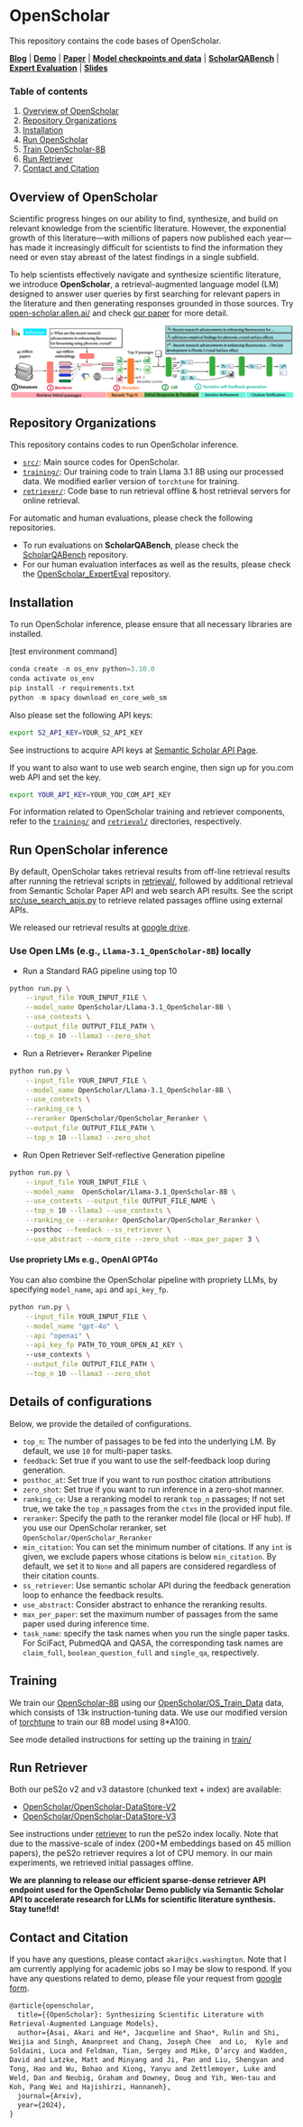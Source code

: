 # OpenScholar 

This repository contains the code bases of OpenScholar. 

[**Blog**](https://allenai.org/blog/openscholar) | [**Demo**](https://open-scholar.allen.ai/) |
[**Paper**](https://arxiv.org/abs/2411.14199) | [**Model checkpoints and data**](https://huggingface.co/collections/OpenScholar/openscholar-v1-67376a89f6a80f448da411a6) | [**ScholarQABench**](https://github.com/AkariAsai/ScholarQABench/) | [**Expert Evaluation**](https://github.com/AkariAsai/OpenScholar_ExpertEval) | 
[**Slides**](https://akariasai.github.io/assets/pdf/open_scholar_slides.pdf) 
 
### Table of contents
1. [Overview of OpenScholar](#overview-of-openscholar)
2. [Repository Organizations](#repository-organizations)
3. [Installation](#installation)
4. [Run OpenScholar](#run-openscholar-inference)
5. [Train OpenScholar-8B](#training)
6. [Run Retriever](#run-retriever)
6. [Contact and Citation](#contact-and-citation)


## Overview of OpenScholar
Scientific progress hinges on our ability to find, synthesize, and build on relevant knowledge from the scientific literature. However, the exponential growth of this literature—with millions of papers now published each year—has made it increasingly difficult for scientists to find the information they need or even stay abreast of the latest findings in a single subfield.

To help scientists effectively navigate and synthesize scientific literature, we introduce **OpenScholar**, a retrieval-augmented language model (LM) designed to answer user queries by first searching for relevant papers in the literature and then generating responses grounded in those sources. Try [open-scholar.allen.ai/](https://open-scholar.allen.ai/) and check [our paper](https://openscholar.allen.ai/paper) for more detail.


![Overview of OpenScholar](imgs/open_scholar.png)


## Repository Organizations
This repository contains codes to run OpenScholar inference. 

- [`src/`](src): Main source codes for OpenScholar. 
- [`training/`](training): Our training code to train Llama 3.1 8B using our processed data. We modified earlier version of `torchtune` for training. 
- [`retriever/`](retriever): Code base to run retrieval offline & host retrieval servers for online retrieval.  

For automatic and human evaluations, please check the following repositories. 
- To run evaluations on **ScholarQABench**, please check the [ScholarQABench](https://github.com/AkariAsai/ScholarQABench/) repository. 
- For our human evaluation interfaces as well as the results, please check the [OpenScholar_ExpertEval](https://github.com/AkariAsai/OpenScholar_ExpertEval) repository. 

## Installation 
To run OpenScholar inference, please ensure that all necessary libraries are installed. 

[test environment command]

```python
conda create -n os_env python=3.10.0
conda activate os_env
pip install -r requirements.txt
python -m spacy download en_core_web_sm
``` 

Also please set the following API keys:

```sh
export S2_API_KEY=YOUR_S2_API_KEY
```
See instructions to acquire API keys at [Semantic Scholar API Page](https://www.semanticscholar.org/product/api). 

If you want to also want to use web search engine, then sign up for you.com web API and set the key.
```sh
export YOUR_API_KEY=YOUR_YOU_COM_API_KEY
```

For information related to OpenScholar training and retriever components, refer to the [`training/`](training/) and [`retrieval/`](retrieval) directories, respectively.

## Run OpenScholar inference

By default, OpenScholar takes retrieval results from off-line retrieval results after running the retrieval scripts in [retrieval/](retireval), followed by additional retrieval from Semantic Scholar Paper API and web search API results. See the script [src/use_search_apis.py](src/use_search_apis.py) to retrieve related passages offline using external APIs. 

We released our retrieval results at [google drive](https://drive.google.com/drive/folders/1lOloYPOveKesD-37lD4Dlju96tc0XIm9?usp=sharing).  

### Use Open LMs (e.g., `Llama-3.1_OpenScholar-8B`) locally 
- Run a Standard RAG pipeline using top 10 

```sh
python run.py \
    --input_file YOUR_INPUT_FILE \
    --model_name OpenScholar/Llama-3.1_OpenScholar-8B \
    --use_contexts \
    --output_file OUTPUT_FILE_PATH \
    --top_n 10 --llama3 --zero_shot
```

- Run a Retriever+ Reranker Pipeline

```sh
python run.py \
    --input_file YOUR_INPUT_FILE \
    --model_name OpenScholar/Llama-3.1_OpenScholar-8B \
    --use_contexts \
    --ranking_ce \
    --reranker OpenScholar/OpenScholar_Reranker \
    --output_file OUTPUT_FILE_PATH \
    --top_n 10 --llama3 --zero_shot
```

- Run Open Retriever Self-reflective Generation pipeline


```sh
python run.py \
    --input_file YOUR_INPUT_FILE \
    --model_name  OpenScholar/Llama-3.1_OpenScholar-8B \
    --use_contexts --output_file OUTPUT_FILE_NAME \
    --top_n 10 --llama3 --use_contexts \
    --ranking_ce --reranker OpenScholar/OpenScholar_Reranker \ 
    --posthoc --feedack --ss_retriever \
    --use_abstract --norm_cite --zero_shot --max_per_paper 3 \
```


#### Use propriety LMs e.g., OpenAI GPT4o 

You can also combine the OpenScholar pipeline with propriety LLMs, by specifying  `model_name`, `api` and `api_key_fp`. 

```sh
python run.py \
    --input_file YOUR_INPUT_FILE \
    --model_name "gpt-4o" \
    --api "openai" \
    --api_key_fp PATH_TO_YOUR_OPEN_AI_KEY \ 
    --use_contexts \
    --output_file OUTPUT_FILE_PATH \
    --top_n 10 --llama3 --zero_shot
```

## Details of configurations 
Below, we provide the detailed of configurations. 

- `top_n`: The number of passages to be fed into the underlying LM. By default, we use `10` for multi-paper tasks. 
- `feedback`: Set true if you want to use the self-feedback loop during generation.
- `posthoc_at`: Set true if you want to run posthoc citation attributions 
- `zero_shot`: Set true if you want to run inference in a zero-shot manner. 
- `ranking_ce`: Use a reranking model to rerank `top_n` passages; If not set true, we take the `top_n` passages from the `ctxs` in the provided input file. 
- `reranker`: Specify the path to the reranker model file (local or HF hub). If you use our OpenScholar reranker, set `OpenScholar/OpenScholar_Reranker`
- `min_citation`: You can set the minimum number of citations. If any `int` is given, we exclude papers whose citations is below `min_citation`. By default, we set it to `None` and all papers are considered regardless of their citation counts. 
- `ss_retriever`: Use semantic scholar API during the feedback generation loop to enhance the feedback results. 
- `use_abstract`: Consider abstract to enhance the reranking results. 
- `max_per_paper`: set the maximum number of passages from the same paper used during inference time. 
- `task_name`: specify the task names when you run the single paper tasks. For SciFact, PubmedQA and QASA, the corresponding task names are `claim_full`, `boolean_question_full` and `single_qa`, respectively. 

## Training
We train our [OpenScholar-8B](https://huggingface.co/OpenScholar/OpenScholar_Llama-3.1-8B) using our [OpenScholar/OS_Train_Data]([https://huggingface.co/OpenScholar/OpenScholar_Train_Data](https://huggingface.co/datasets/OpenScholar/OS_Train_Data)) data, which consists of 13k instruction-tuning data. We use our modified version of [torchtune]() to train our 8B model using 8*A100. 

See mode detailed instructions for setting up the training in [train/](train)

## Run Retriever
Both our peS2o v2 and v3 datastore (chunked text + index) are available: 
- [OpenScholar/OpenScholar-DataStore-V2](https://huggingface.co/datasets/OpenScholar/OpenScholar-DataStore-V2)
- [OpenScholar/OpenScholar-DataStore-V3](https://huggingface.co/datasets/OpenScholar/OpenScholar-DataStore-V3)

See instructions under [retriever](retriever) to run the peS2o index locally. Note that due to the massive-scale of index (200+M embeddings based on 45 million papers), the peS2o retriever requires a lot of CPU memory. In our main experiments, we retrieved initial passages offline. 

**We are planning to release our efficient sparse-dense retriever API endpoint used for the OpenScholar Demo publicly via Semantic Scholar API to accelerate research for LLMs for scientific literature synthesis. Stay tune!!d!**


## Contact and Citation
If you have any questions, please contact `akari@cs.washington`. Note that I am currently applying for academic jobs so I may be slow to respond. 
If you have any questions related to demo, please file your request from [google form](https://docs.google.com/forms/d/e/1FAIpQLSfqPUKxxXlV16Bs8ZGcasXMP35WKQU6eeQhYViPQ9_Cmeq5Kw/viewform).

```
@article{openscholar,
  title={{OpenScholar}: Synthesizing Scientific Literature with Retrieval-Augmented Language Models},
  author={Asai, Akari and He*, Jacqueline and Shao*, Rulin and Shi, Weijia and Singh, Amanpreet and Chang, Joseph Chee  and Lo,  Kyle and Soldaini, Luca and Feldman, Tian, Sergey and Mike, D’arcy and Wadden, David and Latzke, Matt and Minyang and Ji, Pan and Liu, Shengyan and Tong, Hao and Wu, Bohao and Xiong, Yanyu and Zettlemoyer, Luke and Weld, Dan and Neubig, Graham and Downey, Doug and Yih, Wen-tau and Koh, Pang Wei and Hajishirzi, Hannaneh},
  journal={Arxiv},
  year={2024},
}
```
